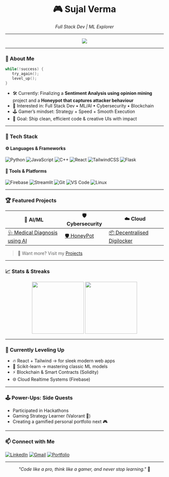 
<h1 align="center">🎮 Sujal Verma</h1>
<p align="center"><i>Full Stack Dev | ML Explorer </i></p>

---

<p align="center">
  <img src="https://readme-typing-svg.herokuapp.com?font=Fira+Code&duration=2500&pause=1000&color=36BCF7&center=true&vCenter=true&width=435&lines=Building+cool+things...;Gaming+between+commits...;Learning+every+day!">
</p>

---

### 🧠 About Me

```cpp
while(!success) {
   try_again();
   level_up();
}
```

- 🛠️ Currently: Finalizing a **Sentiment Analysis using opinion mining** project and a **Honeypot that captures attacker behaviour**
- 🚀 Interested in: Full Stack Dev • ML/AI • Cybersecurity • Blockchain
- 🕹️ Gamer’s mindset: Strategy + Speed + Smooth Execution
- 🎯 Goal: Ship clean, efficient code & creative UIs with impact

---

### 💼 Tech Stack

#### ⚙️ Languages & Frameworks
![Python](https://img.shields.io/badge/-Python-3776AB?logo=python&logoColor=white)
![JavaScript](https://img.shields.io/badge/-JavaScript-F7DF1E?logo=javascript&logoColor=black)
![C++](https://img.shields.io/badge/-C++-00599C?logo=cplusplus&logoColor=white)
![React](https://img.shields.io/badge/-React-61DAFB?logo=react)
![TailwindCSS](https://img.shields.io/badge/-TailwindCSS-06B6D4?logo=tailwindcss&logoColor=white)
![Flask](https://img.shields.io/badge/-Flask-000000?logo=flask&logoColor=white)

#### 🧰 Tools & Platforms
![Firebase](https://img.shields.io/badge/-Firebase-FFCA28?logo=firebase&logoColor=black)
![Streamlit](https://img.shields.io/badge/-Streamlit-FF4B4B?logo=streamlit&logoColor=white)
![Git](https://img.shields.io/badge/-Git-F05032?logo=git&logoColor=white)
![VS Code](https://img.shields.io/badge/-VS%20Code-007ACC?logo=visualstudiocode&logoColor=white)
![Linux](https://img.shields.io/badge/-Linux-FCC624?logo=linux&logoColor=black)

---

### 🏆 Featured Projects

| 🔬 AI/ML | 🛡 Cybersecurity | ☁️ Cloud |
|--------|----------------|---------|
| [🩺 Medical Diagnosis using AI](https://github.com/SV-13/Medical-Diagnosis-using-AI) | [🛡 HoneyPot](https://github.com/SV-13/Basic-Network-Intrusion-Detection-System) | [📦 Decentralised Digilocker](https://github.com/SV-13/Decentralized-DigiVault) |

> 🔗 Want more? Visit my [Projects](https://github.com/SV-13?tab=repositories)

---

### 📈 Stats & Streaks

<p align="center">
  <img src="https://github-readme-stats.vercel.app/api?username=SV-13&show_icons=true&theme=tokyonight" height="165"/>
  <img src="https://github-readme-streak-stats.herokuapp.com?user=SV-13&theme=tokyonight&hide_border=true" height="165"/>
</p>

---

### 🧠 Currently Leveling Up

- 🔥 React + Tailwind → for sleek modern web apps
- 🧪 Scikit-learn → mastering classic ML models
- ⚡ Blockchain & Smart Contracts (Solidity)
- 🌐 Cloud Realtime Systems (Firebase)

---

### 🕹️ Power-Ups: Side Quests

- Participated in Hackathons
- Gaming Strategy Learner (Valorant 🎯)
- Creating a gamified personal portfolio next 🎮

---

### 📫 Connect with Me

[![LinkedIn](https://img.shields.io/badge/-LinkedIn-0077B5?style=flat&logo=linkedin&logoColor=white)](https://www.linkedin.com/in/sujal-vishwakarma-178418256/)
[![Gmail](https://img.shields.io/badge/-Gmail-EA4335?style=flat&logo=gmail&logoColor=white)](mailto:youremail@gmail.com)
[![Portfolio](https://img.shields.io/badge/-Portfolio-black?style=flat&logo=vercel&logoColor=white)](https://your-portfolio-link.com)

---

<p align="center">
  <i>"Code like a pro, think like a gamer, and never stop learning."</i> 🚀
</p>
<!--
**SV-13/SV-13** is a ✨ _special_ ✨ repository because its `README.md` (this file) appears on your GitHub profile.

Here are some ideas to get you started:

- 🔭 I’m currently working on ...
- 🌱 I’m currently learning ...
- 👯 I’m looking to collaborate on ...
- 🤔 I’m looking for help with ...
- 💬 Ask me about ...
- 📫 How to reach me: ...
- 😄 Pronouns: ...
- ⚡ Fun fact: ...
-->
